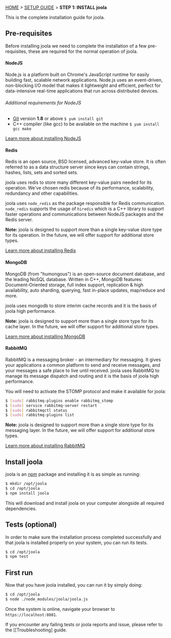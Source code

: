 [HOME](Home) > [SETUP GUIDE](setting-up-joola) > **STEP 1: INSTALL joola**

This is the complete installation guide for joola.

## Pre-requisites
Before installing joola we need to complete the installation of a few pre-requisites, 
these are required for the normal operation of joola.

#### NodeJS
Node.js is a platform built on Chrome's JavaScript runtime for easily building fast, 
scalable network applications.  Node.js uses an event-driven, non-blocking I/O model that makes it lightweight and 
efficient, perfect for data-intensive real-time applications that run across distributed devices.

###### Additional requirements for NodeJS
- [Git](http://git-scm.com) version **1.8** or above `$ yum install git`
- C++ compiler (like gcc) to be available on the machine `$ yum install gcc make`

[Learn more about installing NodeJS](http://nodejs.org/download/)

#### Redis
Redis is an open source, BSD licensed, advanced key-value store. It is often referred to as a data structure server since keys can contain strings, hashes, lists, sets and sorted sets.

joola uses redis to store many different key-value pairs needed for its operation. We've chosen redis because of 
its performance, scalability, redundancy and other capabilities.

joola uses `node_redis` as the package responsible for Redis communication. `node_redis` supports the usage of `hiredis` which is a C++ library to support faster operations and communications between NodeJS packages and the Redis server.

>
**Note:** joola is designed to support more than a single key-value store type for its operation. In the future, 
we will offer support for additional store types.

[Learn more about installing Redis](http://redis.io/download)

#### MongoDB
MongoDB (from "humongous") is an open-source document database, and the leading NoSQL database. Written in C++, 
MongoDB features: Document-Oriented storage, full index support, replication & high availability, auto sharding, 
querying, fast in-place updates, map/reduce and more.

joola uses mongodb to store interim cache records and it is the basis of joola high performance.

>
**Note:** joola is designed to support more than a single store type for its cache layer. In the future, 
we will offer support for additional store types.

[Learn more about installing MongoDB](http://www.mongodb.org/downloads)

#### RabbitMQ
RabbitMQ is a messaging broker - an intermediary for messaging. It gives your applications a common platform to send and receive messages, and your messages a safe place to live until received.
joola uses RabbitMQ to manage its message dispatch and routing and it is the basis of joola high performance.

You will need to activate the STOMP protocol and make it available for joola:
```bash
$ [sudo] rabbitmq-plugins enable rabbitmq_stomp
$ [sudo] service rabbitmq-server restart
$ [sudo] rabbitmqctl status
$ [sudo] rabbitmq-plugins list
```

>
**Note:** joola is designed to support more than a single store type for its messaging layer. In the future, 
we will offer support for additional store types.

[Learn more about installing RabbitMQ](http://www.rabbitmq.org/download.html)

## Install joola
joola is an [npm](http://npmjs.org) package and installing it is as simple as running:
```bash
$ mkdir /opt/joola
$ cd /opt/joola
$ npm install joola
```

This will download and install joola on your computer alongside all required dependencies.
 
## Tests (optional)
In order to make sure the installation process completed successfully and that joola is installed properly on your
 system, you can run its tests.
 
```bash
$ cd /opt/joola
$ npm test
```

## First run
Now that you have joola installed, you can run it by simply doing:

```bash
$ cd /opt/joola
$ node ./node_modules/joola/joola.js
```

Once the system is online, navigate your browser to `https://localhost:8081`.

If you encounter any failing tests or joola reports and issue, please refer to the [[Troubleshooting] guide.